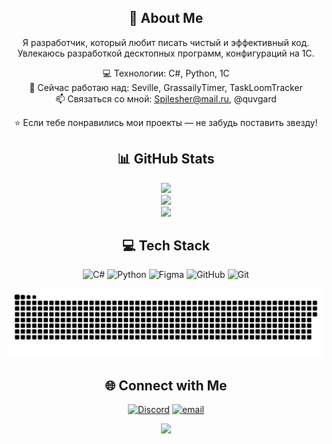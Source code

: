 <!-- About Me -->
<div align="center">

## 💫 About Me
Я разработчик, который любит писать чистый и эффективный код. Увлекаюсь разработкой десктопных программ, конфигураций на 1С.<br>

💻 Технологии: C#, Python, 1C<br>
🚀 Сейчас работаю над: Seville, GrassailyTimer, TaskLoomTracker<br>
📫 Связаться со мной: Spjlesher@mail.ru, @quvgard<br>

⭐ Если тебе понравились мои проекты — не забудь поставить звезду!

</div>

<!-- Stats -->
<div align="center">

## 📊 GitHub Stats
![](https://github-readme-stats.vercel.app/api?username=Quvgard&theme=transparent&hide_border=false&include_all_commits=false&count_private=true)<br/>
![](https://nirzak-streak-stats.vercel.app/?user=Quvgard&theme=transparent&hide_border=false)<br/>
![](https://github-readme-stats.vercel.app/api/top-langs/?username=Quvgard&theme=transparent&hide_border=false&include_all_commits=false&count_private=true&layout=compact)
  
</div>


<!-- Tech Stack -->
<div align="center">
  
## 💻 Tech Stack
![C#](https://img.shields.io/badge/c%23-%23239120.svg?style=flat&logo=csharp&logoColor=white) ![Python](https://img.shields.io/badge/python-3670A0?style=flat&logo=python&logoColor=ffdd54) ![Figma](https://img.shields.io/badge/figma-%23F24E1E.svg?style=flat&logo=figma&logoColor=white) ![GitHub](https://img.shields.io/badge/github-%23121011.svg?style=flat&logo=github&logoColor=white) ![Git](https://img.shields.io/badge/git-%23F05033.svg?style=flat&logo=git&logoColor=white)
</div>

<!-- Snake Animation -->
<div align="center">
    
![snake gif](https://github.com/Quvgard/Quvgard/blob/output/github-snake-dark.svg)
  
</div>

<!-- Social connections -->
<div align="center">

## 🌐 Connect with Me
[![Discord](https://img.shields.io/badge/Discord-%237289DA.svg?logo=discord&logoColor=white)](https://discord.gg/mengard) [![email](https://img.shields.io/badge/Email-D14836?logo=gmail&logoColor=white)](mailto:spjlesher@mail.ru) 

</div>


<!-- Visit Counter -->
<div align="center">
  
[![](https://visitcount.itsvg.in/api?id=Quvgard&icon=0&color=8)](https://visitcount.itsvg.in)

</div>
